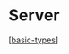 # Server

[[basic-types]]

[//begin]: # "Autogenerated link references for markdown compatibility"
[basic-types]: basic-types "Basic Types"
[//end]: # "Autogenerated link references"
